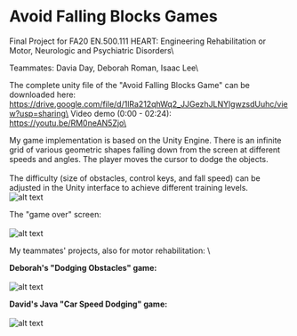 # Avoid Falling Blocks Games
Final Project for FA20 EN.500.111 HEART: Engineering Rehabilitation or Motor, Neurologic and Psychiatric Disorders\

Teammates: Davia Day, Deborah Roman, Isaac Lee\

The complete unity file of the "Avoid Falling Blocks Game" can be downloaded here: https://drive.google.com/file/d/1lRa212qhWq2_JJGezhJLNYlgwzsdUuhc/view?usp=sharing\
Video demo (0:00 - 02:24): https://youtu.be/RM0neAN5Zjo\

My game implementation is based on the Unity Engine. There is an infinite grid of various geometric shapes falling down from the screen at different speeds and angles. The player moves the cursor to dodge the objects. \
\
The difficulty (size of obstacles, control keys, and fall speed) can be adjusted in the Unity interface to achieve different training levels. 
\
![alt text](https://cdn.discordapp.com/attachments/918977316875558912/1007331423633543248/falling_blocks_game.PNG)

The "game over" screen:\
\
![alt text](https://cdn.discordapp.com/attachments/918977316875558912/1007331424023625789/ggPNG.PNG)

My teammates' projects, also for motor rehabilitation: \

**Deborah's "Dodging Obstacles" game:**\
\
![alt text](https://cdn.discordapp.com/attachments/918977316875558912/1007331423251873923/deborah_3.PNG)

**David's Java "Car Speed Dodging" game:**\
\
![alt text](https://cdn.discordapp.com/attachments/918977316875558912/1007332327451525150/david_day.PNG)
